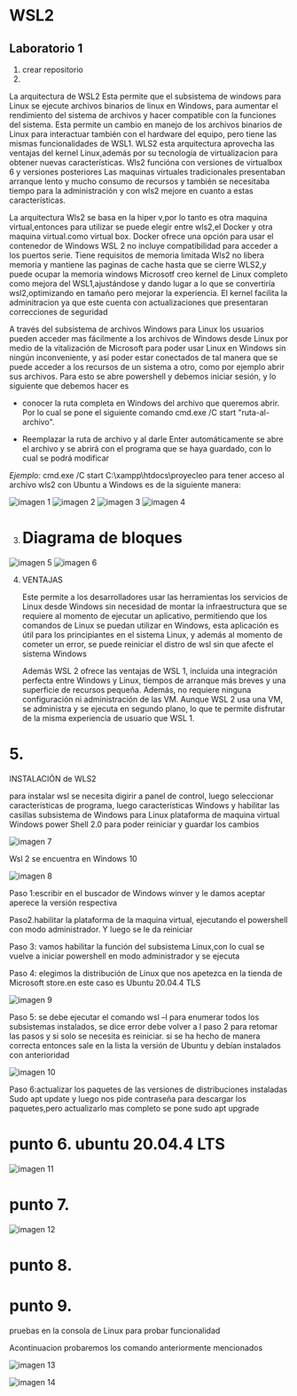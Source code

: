 # WSL2
## Laboratorio 1

1. crear repositorio
2. 
La arquitectura de WSL2
Esta permite que el subsistema  de windows para Linux se ejecute archivos binarios  de linux en Windows, para aumentar el rendimiento del sistema de archivos y hacer compatible con la funciones del sistema.
Esta permite un cambio en manejo de los archivos binarios de Linux para interactuar también con el hardware del equipo, pero tiene las mismas funcionalidades de WSL1.
WLS2  esta arquitectura aprovecha las ventajas del kernel  Linux,además por su tecnología  de virtualizacion   para obtener nuevas características.
Wls2 funcióna con versiones de virtualbox 6 y versiones posteriores
Las maquinas virtuales tradicionales presentaban arranque lento y mucho consumo de recursos y también se necesitaba tiempo para la administración y  con wls2 mejore en cuanto a estas características.

La arquitectura Wls2 se basa en la hiper v,por lo tanto es otra maquina virtual,entonces para utilizar se puede elegir entre  wls2,el Docker y otra maquina virtual.como virtual box. Docker ofrece una opción para usar el contenedor de Windows
WSL 2 no incluye compatibilidad para acceder a los puertos serie. 
Tiene requisitos de memoria limitada
Wls2 no libera memoria  y mantiene las paginas de cache hasta que se cierre  WLS2,y puede ocupar la memoria windows 
Microsotf  creo kernel  de Linux completo como mejora del WSL1,ajustándose y dando lugar a lo que se convertiría wsl2,optimizando en tamaño pero mejorar la experiencia.
El kernel facilita la adminitracion ya que este cuenta con actualizaciones  que presentaran correcciones de seguridad


A través del subsistema de archivos Windows para Linux los usuarios  pueden acceder mas fácilmente a los archivos de  Windows desde Linux por medio de  la vitalización de Microsoft para poder usar Linux en Windows sin ningún inconveniente, y así poder estar conectados de tal manera que se puede acceder  a los recursos de un sistema a otro, como por ejemplo abrir sus archivos.
Para esto se abre powershell y debemos iniciar sesión, y lo siguiente que debemos hacer es

* conocer la ruta  completa en Windows del archivo que queremos abrir.
Por lo cual se pone el siguiente comando 
cmd.exe /C start "ruta-al-archivo".

* Reemplazar la ruta de archivo y al darle Enter automáticamente se abre el archivo y se abrirá con el programa que se haya guardado, con lo cual se podrá modificar 

_Ejemplo:_
cmd.exe /C start C:\xampp\htdocs\proyecleo
para tener acceso al archivo wls2 con Ubuntu a Windows es de la siguiente manera:

![imagen 1](imagenes/archivo1.png)
![imagen 2](imagenes/archivo2.png)
![imagen 3](imagenes/archivo3.png)
![imagen 4](imagenes/archivo4.png)

3. # Diagrama de bloques

![imagen 5](imagenes/arquitectura1.png)
![imagen 6](imagenes/arquitectura2.png)

4.  VENTAJAS

    Este permite a los desarrolladores  usar las herramientas los servicios de Linux  desde Windows sin necesidad de montar la infraestructura que se requiere al momento de ejecutar un aplicativo, permitiendo que los comandos de Linux se puedan utilizar en Windows, esta aplicación es útil para los principiantes en el sistema Linux, y además  al momento de cometer un error, se puede reiniciar el distro de wsl sin que afecte el sistema Windows

    Además WSL 2 ofrece las ventajas de WSL 1, incluida una integración perfecta entre Windows y Linux, tiempos de arranque más breves y una superficie de recursos pequeña. Además, no requiere ninguna configuración ni administración de las VM. Aunque WSL 2 usa una VM, se administra y se ejecuta en segundo plano, lo que te permite disfrutar de la misma experiencia de usuario que WSL 1.




 # 5.
INSTALACIÓN de WLS2

para instalar wsl se necesita digirir a panel de control,
luego seleccionar características de  programa,
luego  características Windows
y habilitar las casillas 
subsistema de Windows  para Linux
plataforma de maquina virtual
Windows power Shell  2.0 para poder reiniciar y guardar los cambios


![imagen 7](imagenes/wsl2.png)

Wsl 2 se encuentra en Windows  10

![imagen 8](imagenes/wsl22.png)


Paso 1:escribir en el buscador de Windows winver y le damos aceptar aperece la versión respectiva

Paso2.habilitar la plataforma de la maquina virtual,  ejecutando el  powershell con modo administrador.
 Y luego  se le da reiniciar

Paso 3: vamos habilitar la función del subsistema Linux,con lo cual se vuelve a iniciar powershell en modo administrador y se ejecuta 

Paso 4: elegimos la distribución de Linux que nos apetezca en la tienda de Microsoft store.en este caso es Ubuntu 20.04.4 TLS


![imagen 9](imagenes/wsl2_3.png)

Paso 5: se debe ejecutar el comando wsl –l para enumerar todos los subsistemas instalados, se dice error  debe volver a l paso 2 para retomar las pasos y si solo se necesita es reiniciar. si se ha hecho de manera correcta  entonces sale en la lista la versión de Ubuntu y debían instalados con anterioridad 

![imagen 10](imagenes/wsl2_4.png)

Paso 6:actualizar los paquetes de las versiones de distribuciones instaladas
Sudo apt update y luego nos pide contraseña para descargar los paquetes,pero actualizarlo mas completo se pone sudo apt upgrade
# punto 6.  ubuntu 20.04.4 LTS
![imagen 11](imagenes/comando.JPG)
# punto 7.  
![imagen 12](imagenes/wsl2_5.png)


# punto 8.

# punto 9.

pruebas en la consola de Linux para probar funcionalidad

Acontinuacion probaremos los comando anteriormente mencionados

![imagen 13](imagenes/wsl2_6.png)


![imagen 14](imagenes/wsl2_7.png)


